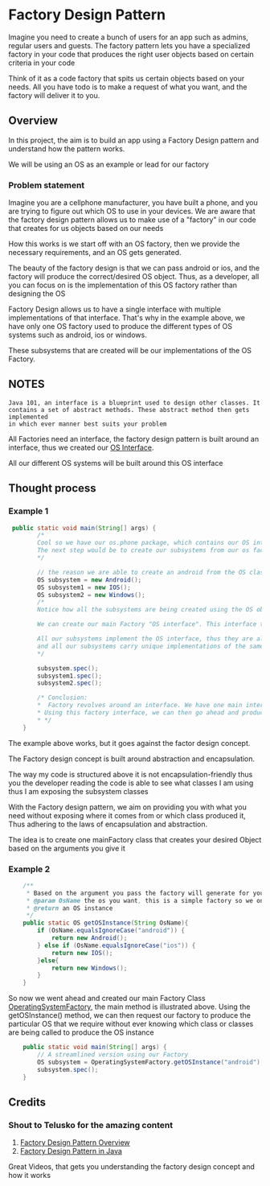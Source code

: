 # Factory Design Pattern

Imagine you need to create a bunch of users for an app such as admins, regular users and guests.
The factory pattern lets you have a specialized factory in your code that produces the right user objects based on certain criteria in your code

Think of it as a code factory that spits us certain objects based on your needs.
All you have todo is to make a request of what you want, and the factory
will deliver it to you.

## Overview

In this project, the aim is to build an app using a Factory Design pattern and understand how the pattern works.

We will be using an OS as an example or lead for our factory

### Problem statement

Imagine you are a cellphone manufacturer, you have built a phone,
and you are trying to figure out which OS to use in your
devices.
We are aware that the factory design pattern allows us to make use of a "factory"
in our code that creates for us objects based on our needs

How this works is we start off with an OS factory, then we provide the necessary requirements, and an OS gets generated.

The beauty of the factory design is that we can pass android or ios,
and the factory will produce the correct/desired OS object.
Thus, as a developer, all you can focus on is the implementation of this OS factory rather than designing the OS

Factory Design allows us to have a single interface with multiple implementations of that interface.
That's why in the example above, we have only one OS factory used to produce the different types of OS systems
such as android, ios or windows.

These subsystems that are created will be our implementations of the OS Factory.

## NOTES

```
Java 101, an interface is a blueprint used to design other classes. It contains a set of abstract methods. These abstract method then gets implemented
in which ever manner best suits your problem
```

All Factories need an interface, the factory design pattern is built around an interface,
thus we created our [OS Interface](src/main/java/os/phone/OS.java).

All our different OS systems will be built around this OS interface

## Thought process

### Example 1

```java
 public static void main(String[] args) {
        /*
        Cool so we have our os.phone package, which contains our OS interface along with our subsystems (android, ios, windows),
        The next step would be to create our subsystems from our os factory
        */

        // the reason we are able to create an android from the OS class is because our android class implements OS thus it is a child of OS class
        OS subsystem = new Android();
        OS subsystem1 = new IOS();
        OS subsystem2 = new Windows();
        /*
        Notice how all the subsystems are being created using the OS object. This is the beauty of the Factory Design pattern

        We can create our main Factory "OS interface". This interface then contains abstract methods and acts as blueprints for creating our OS subsystems

        All our subsystems implement the OS interface, thus they are all children to the OS interface,
        and all our subsystems carry unique implementations of the same methods as that defined in our OS interfere.
        */

        subsystem.spec();
        subsystem1.spec();
        subsystem2.spec();

        /* Conclusion:
        *  Factory revolves around an interface. We have one main interface that acts as the backbone / blueprint for all our other classes.
        * Using this factory interface, we can then go ahead and produce different Objects when we need them
        * */
    }
```

The example above works, but it goes against the factor design concept.

The Factory design concept is built around abstraction and encapsulation.

The way my code is structured above it is not encapsulation-friendly thus you the developer reading the code is able
to see what classes I am using
thus I am exposing the subsystem classes

With the Factory design pattern,
we aim on providing you with what you need without exposing where it comes from or which class produced it,
Thus adhering to the laws of encapsulation and abstraction.

The idea is to create one mainFactory class that creates your desired Object based on the arguments you give it

### Example 2

```java
    /**
     * Based on the argument you pass the factory will generate for you the necessary OS
     * @param OsName the os you want, this is a simple factory so we only have android, ios and windows in stock
     * @return an OS instance
     */
    public static OS getOSInstance(String OsName){
        if (OsName.equalsIgnoreCase("android")) {
            return new Android();
        } else if (OsName.equalsIgnoreCase("ios")) {
            return new IOS();
        }else{
            return new Windows();
        }
    }
```

So now we went ahead
and created our main Factory Class [OperatingSystemFactory](src/main/java/os/phone/OperatingSystemFactory.java),
the main method is illustrated above.
Using the getOSInstance() method,
we can then request our factory to produce the particular OS that we require without ever knowing which
class or classes are being called to produce the OS instance

```java
    public static void main(String[] args) {
        // A streamlined version using our Factory
        OS subsystem = OperatingSystemFactory.getOSInstance("android");
        subsystem.spec();
    }
```

## Credits

### Shout to Telusko for the amazing content

1. [Factory Design Pattern Overview](https://youtu.be/KewVXDBmUhw?si=34loCLKaXNdkjAY5)
2. [Factory Design Pattern in Java](https://youtu.be/pt1IbV1aSZ4?list=PLsyeobzWxl7r2ZX1fl-7CKnayxHJA_1ol)

Great Videos, that gets you understanding the factory design concept and how it works
